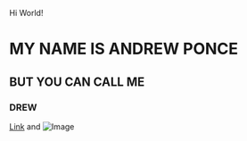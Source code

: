Hi World!




# MY NAME IS ANDREW PONCE
## BUT YOU CAN CALL ME
### DREW




[Link](https://www.drewponce.dev/) and ![Image](https://www.canva.com/design/DAExJq9FK5o/9wBTruh4vE4oaxWePf_xOQ/view?utm_content=DAExJq9FK5o&utm_campaign=designshare&utm_medium=link&utm_source=homepage_design_menu)
